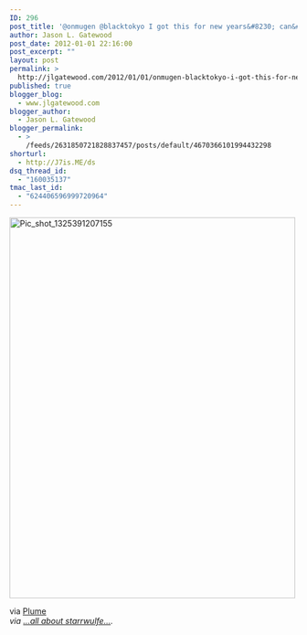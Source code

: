 ```yaml
---
ID: 296
post_title: '@onmugen @blacktokyo I got this for new years&#8230; can&#8217;t remember much #fightclub'
author: Jason L. Gatewood
post_date: 2012-01-01 22:16:00
post_excerpt: ""
layout: post
permalink: >
  http://jlgatewood.com/2012/01/01/onmugen-blacktokyo-i-got-this-for-new-years-cant-remember-much-fightclub/
published: true
blogger_blog:
  - www.jlgatewood.com
blogger_author:
  - Jason L. Gatewood
blogger_permalink:
  - >
    /feeds/2631850721828837457/posts/default/4670366101994432298
shorturl:
  - http://J7is.ME/ds
dsq_thread_id:
  - "160035137"
tmac_last_id:
  - "624406596999720964"
---
```

<div><p><div> <a href="http://getfile5.posterous.com/getfile/files.posterous.com/starrwulfe/wcBbFxvlEbibjJpHuCHvbxeaFBJzvnddnusjuksBHCiCgwlvlbsfooHAIqDG/pic_shot_1325391207155.jpg.scaled1000.jpg"><img alt="Pic_shot_1325391207155" height="667" src="http://www.jlgatewood.com/wp-content/uploads/2012/01/pic_shot_13253912071551.jpg.scaled5001.jpg" width="500" /></a> </div> </p>  <div>via <a href="http://levelupstudio.com/">Plume</a></div><address> via <a href="http://starrwulfe.info/onmugen-blacktokyo-i-got-this-for-new-years-c">...all about starrwulfe...</a>.</address> </div>